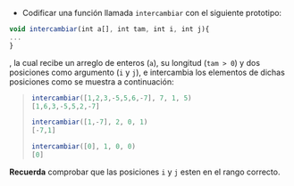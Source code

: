 * Codificar una función llamada `intercambiar` con el siguiente prototipo:

```javascript
void intercambiar(int a[], int tam, int i, int j){
...
}
```
, la cual recibe un arreglo de enteros (`a`), su longitud (`tam > 0`) y dos posiciones como argumento (`i` y `j`), e intercambia los elementos de dichas posiciones como se muestra a continuación:

> ```javascript
> intercambiar([1,2,3,-5,5,6,-7], 7, 1, 5)
> [1,6,3,-5,5,2,-7]
>
> intercambiar([1,-7], 2, 0, 1)
> [-7,1]
>
> intercambiar([0], 1, 0, 0)
> [0]
>```

**Recuerda** comprobar que las posiciones `i` y `j` esten en el rango correcto.